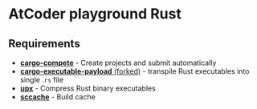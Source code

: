 # AtCoder playground Rust

## Requirements
- [**cargo-compete**](https://github.com/qryxip/cargo-compete) - Create projects and submit automatically
- [**cargo-executable-payload** (forked)](https://github.com/SaiYS/cargo-executable-payload) - transpile Rust executables into single .`rs` file
- [**upx**](https://upx.github.io/) - Compress Rust binary executables
- [**sccache**](https://github.com/mozilla/sccache) - Build cache

